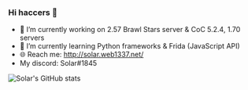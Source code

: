 ### Hi haccers 👋

- 🔭 I’m currently working on 2.57 Brawl Stars server & CoC 5.2.4, 1.70 servers
- 🌱 I’m currently learning Python frameworks & Frida (JavaScript API)
- 🌐 Reach me: http://solar.web1337.net/
- My discord: Solar#1845

![Solar's GitHub stats](https://github-readme-stats.vercel.app/api?username=Solaree&theme=rose_pine&show_icons=true)
